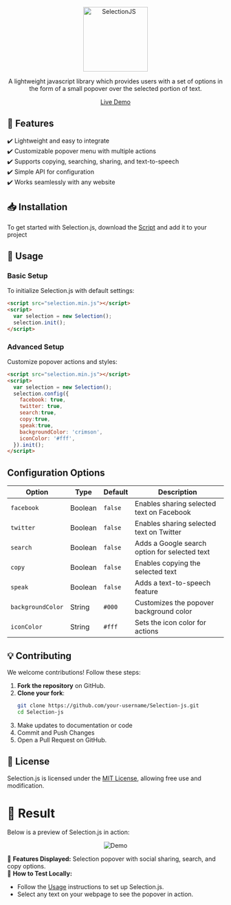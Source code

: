 <p align="center">
  <a href="https://prateekkalra.github.io/Selection-js"><img alt="SelectionJS" src="./logo.png" width="150px"></a>
</p>
<p align="center">
  A lightweight javascript library which provides users with a set of options in the form of a small popover over the selected portion of text.
</p>  

 <p align="center">
  <a href="https://prateekkalra.github.io/Selection-js" target="_">Live Demo</a>
</p>

## 🚀 Features  

✔️ Lightweight and easy to integrate  
✔️ Customizable popover menu with multiple actions  
✔️ Supports copying, searching, sharing, and text-to-speech  
✔️ Simple API for configuration  
✔️ Works seamlessly with any website  

## 📥 Installation

To get started with Selection.js, download the [Script](https://github.com/prateekkalra/Selection-js/files/1920677/SelectionJS.zip) and add it to your project

## 📌 Usage

### **Basic Setup**  
To initialize Selection.js with default settings:  
```html
<script src="selection.min.js"></script>
<script>
  var selection = new Selection();
  selection.init();
</script>
```

### **Advanced Setup**
Customize popover actions and styles:
```html
<script src="selection.min.js"></script>
<script>
  var selection = new Selection();
  selection.config({
    facebook: true,
    twitter: true,
    search:true,
    copy:true,
    speak:true,
    backgroundColor: 'crimson',
    iconColor: '#fff',
  }).init();
</script>
```
## Configuration Options  

| Option          | Type    | Default | Description                                      |
|----------------|--------|---------|--------------------------------------------------|
| `facebook`     | Boolean | `false` | Enables sharing selected text on Facebook       |
| `twitter`      | Boolean | `false` | Enables sharing selected text on Twitter        |
| `search`       | Boolean | `false` | Adds a Google search option for selected text   |
| `copy`         | Boolean | `false` | Enables copying the selected text               |
| `speak`        | Boolean | `false` | Adds a text-to-speech feature                   |
| `backgroundColor` | String  | `#000`  | Customizes the popover background color        |
| `iconColor`    | String  | `#fff`  | Sets the icon color for actions                 |

## 💡 Contributing  
We welcome contributions! Follow these steps:  

1. **Fork the repository** on GitHub.  
2. **Clone your fork**:  
   ```sh
   git clone https://github.com/your-username/Selection-js.git
   cd Selection-js
   ```
3. Make updates to documentation or code
4. Commit and Push Changes
5. Open a Pull Request on GitHub.

## 📜 License
Selection.js is licensed under the [MIT License](./LICENSE), allowing free use and modification.


# 📌 Result
Below is a preview of Selection.js in action:  

<p align="center">
<img alt="Demo" src="https://user-images.githubusercontent.com/29385192/38880290-f5e173ce-4282-11e8-9447-6cab91540735.PNG">
</p>

🔹 **Features Displayed:** Selection popover with social sharing, search, and copy options.  
🔹 **How to Test Locally:**  
   - Follow the [Usage](#usage) instructions to set up Selection.js.  
   - Select any text on your webpage to see the popover in action.  

